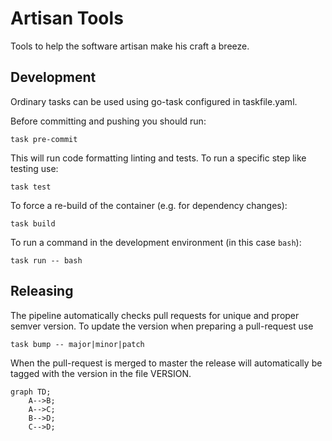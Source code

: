 # Artisan Tools
Tools to help the software artisan make his craft a breeze.


## Development
Ordinary tasks can be used using go-task configured in taskfile.yaml.

Before committing and pushing you should run:

```shell
task pre-commit
```
This will run code formatting linting and tests. To run a specific step like
testing use:
```shell
task test
```

To force a re-build of the container (e.g. for dependency changes):
```shell
task build
```

To run a command in the development environment (in this case `bash`):
```shell
task run -- bash
```

## Releasing

The pipeline automatically checks pull requests for unique and proper semver
version. To update the version when preparing a pull-request use
```shell
task bump -- major|minor|patch
```
When the pull-request is merged to master the release will automatically be
tagged with the version in the file VERSION.


```mermaid
graph TD;
    A-->B;
    A-->C;
    B-->D;
    C-->D;
```